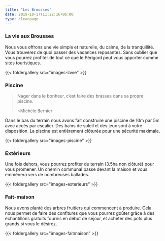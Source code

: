 ```yaml
---
title: "Les Brousses"
date: 2019-10-17T11:22:16+06:00
type: cleanpage
---
```


### La vie aux Brousses

Nous vous offrons une vie simple et naturelle, du calme, de la tranquillité. Vous trouverez de quoi passer des vacances reposantes. Sans oublier que vous pourrez profiter de tout ce que le Périgord peut vous apporter comme sites touristiques.

{{< foldergallery src="images-lavie" >}}

### Piscine

> Nager dans le bonheur, c’est faire des brasses dans sa propre piscine.
>
> ~Michèle Bernier

Dans le bas du terrain nous avons fait construire une piscine de 10m par 5m avec accès par escalier. Des bains de soleil et des jeux sont à votre disposition. La piscine est entièrement clôturée pour une sécurité maximale.

{{< foldergallery src="images-piscine" >}}

### Extérieurs

Une fois dehors, vous pourrez profiter du terrain (3.5ha non clôturé) pour vous promener. Un chemin communal passe devant la maison et vous emmènera vers de nombreuses ballades.

{{< foldergallery src="images-exterieurs" >}}

### Fait-maison

Nous avons planté des arbres fruitiers qui commencent à produire. Cela nous permet de faire des confitures que vous pourrez goûter grâce à des échantillons gratuits fournis en début de séjour, et acheter des pots plus grands si vous le désirez.

{{< foldergallery src="images-faitmaison" >}}
